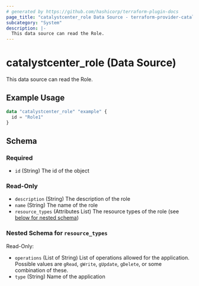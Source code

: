 ```yaml
---
# generated by https://github.com/hashicorp/terraform-plugin-docs
page_title: "catalystcenter_role Data Source - terraform-provider-catalystcenter"
subcategory: "System"
description: |-
  This data source can read the Role.
---
```


# catalystcenter_role (Data Source)

This data source can read the Role.

## Example Usage

```terraform
data "catalystcenter_role" "example" {
  id = "Role1"
}
```

<!-- schema generated by tfplugindocs -->
## Schema

### Required

- `id` (String) The id of the object

### Read-Only

- `description` (String) The description of the role
- `name` (String) The name of the role
- `resource_types` (Attributes List) The resource types of the role (see [below for nested schema](#nestedatt--resource_types))

<a id="nestedatt--resource_types"></a>
### Nested Schema for `resource_types`

Read-Only:

- `operations` (List of String) List of operations allowed for the application. Possible values are `gRead`, `gWrite`, `gUpdate`, `gDelete`, or some combination of these.
- `type` (String) Name of the application
